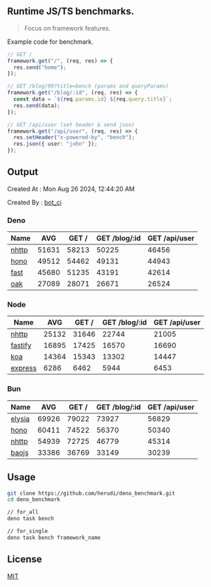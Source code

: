 ## Runtime JS/TS benchmarks.

> Focus on framework features.

Example code for benchmark.
```ts
// GET /
framework.get("/", (req, res) => {
  res.send("home");
});

// GET /blog/99?title=bench (params and queryParams)
framework.get("/blog/:id", (req, res) => {
  const data = `${req.params.id} ${req.query.title}`;
  res.send(data);
});

// GET /api/user (set header & send json)
framework.get("/api/user", (req, res) => {
  res.setHeader("x-powered-by", "bench");
  res.json({ user: "john" });
});
```

## Output
Created At : Mon Aug 26 2024, 12:44:20 AM

Created By : [bot_ci](https://github.com/herudi/deno_benchmarks/commits?author=github-actions%5Bbot%5D)


### Deno
|Name|AVG|GET /|GET /blog/:id|GET /api/user|
|----|----|----|----|----|
|[nhttp](https://github.com/nhttp/nhttp)|51631|58213|50225|46456|
|[hono](https://github.com/honojs/hono)|49512|54462|49131|44943|
|[fast](https://github.com/danteissaias/fast)|45680|51235|43191|42614|
|[oak](https://github.com/oakserver/oak)|27089|28071|26671|26524|
  


### Node
|Name|AVG|GET /|GET /blog/:id|GET /api/user|
|----|----|----|----|----|
|[nhttp](https://github.com/nhttp/nhttp)|25132|31646|22744|21005|
|[fastify](https://github.com/fastify/fastify)|16895|17425|16570|16690|
|[koa](https://github.com/koajs/koa)|14364|15343|13302|14447|
|[express](https://github.com/expressjs/express)|6286|6462|5944|6453|
  


### Bun
|Name|AVG|GET /|GET /blog/:id|GET /api/user|
|----|----|----|----|----|
|[elysia](https://github.com/elysiajs/elysia)|69926|79022|73927|56829|
|[hono](https://github.com/honojs/hono)|60411|74522|56370|50340|
|[nhttp](https://github.com/nhttp/nhttp)|54939|72725|46779|45314|
|[baojs](https://github.com/mattreid1/baojs)|33386|36769|33149|30239|
  



## Usage

```bash
git clone https://github.com/herudi/deno_benchmark.git
cd deno_benchmark

// for_all
deno task bench

// for_single
deno task bench framework_name
```

## License

[MIT](LICENSE)

